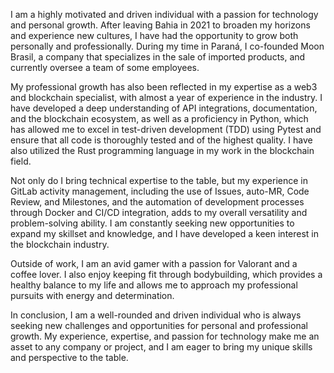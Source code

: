 I am a highly motivated and driven individual with a passion for technology and personal growth. After leaving Bahia in 2021 to broaden my horizons and experience new cultures, I have had the opportunity to grow both personally and professionally. During my time in Paraná, I co-founded Moon Brasil, a company that specializes in the sale of imported products, and currently oversee a team of some employees.

My professional growth has also been reflected in my expertise as a web3 and blockchain specialist, with almost a year of experience in the industry. I have developed a deep understanding of API integrations, documentation, and the blockchain ecosystem, as well as a proficiency in Python, which has allowed me to excel in test-driven development (TDD) using Pytest and ensure that all code is thoroughly tested and of the highest quality. I have also utilized the Rust programming language in my work in the blockchain field.

Not only do I bring technical expertise to the table, but my experience in GitLab activity management, including the use of Issues, auto-MR, Code Review, and Milestones, and the automation of development processes through Docker and CI/CD integration, adds to my overall versatility and problem-solving ability. I am constantly seeking new opportunities to expand my skillset and knowledge, and I have developed a keen interest in the blockchain industry.

Outside of work, I am an avid gamer with a passion for Valorant and a coffee lover. I also enjoy keeping fit through bodybuilding, which provides a healthy balance to my life and allows me to approach my professional pursuits with energy and determination.

In conclusion, I am a well-rounded and driven individual who is always seeking new challenges and opportunities for personal and professional growth. My experience, expertise, and passion for technology make me an asset to any company or project, and I am eager to bring my unique skills and perspective to the table.
